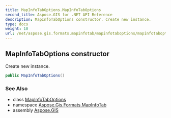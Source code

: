 ```yaml
---
title: MapInfoTabOptions.MapInfoTabOptions
second_title: Aspose.GIS for .NET API Reference
description: MapInfoTabOptions constructor. Create new instance.
type: docs
weight: 10
url: /net/aspose.gis.formats.mapinfotab/mapinfotaboptions/mapinfotaboptions/
---
```

## MapInfoTabOptions constructor

Create new instance.

```csharp
public MapInfoTabOptions()
```

### See Also

* class [MapInfoTabOptions](../)
* namespace [Aspose.Gis.Formats.MapInfoTab](../../mapinfotaboptions/)
* assembly [Aspose.GIS](../../../)


